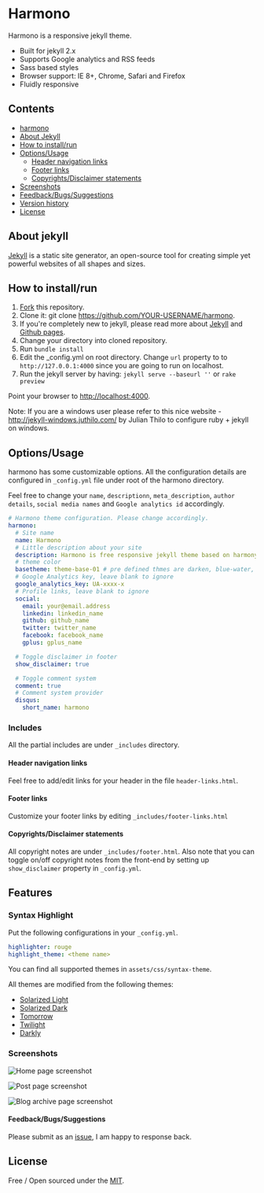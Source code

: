# Harmono

Harmono is a responsive jekyll theme.

- Built for jekyll 2.x
- Supports Google analytics and RSS feeds
- Sass based styles
- Browser support: IE 8+, Chrome, Safari and Firefox
- Fluidly responsive

## Contents

- [harmono](#harmono)
- [About Jekyll](#about-jekyll)
- [How to install/run](#how-to-installrun)
- [Options/Usage](#optionsusage)
  - [Header navigation links](#header-navigation-links)
  - [Footer links](#footer-links)
  - [Copyrights/Disclaimer statements](#copyrightsdisclaimer-statements)
- [Screenshots](#screenshots)
- [Feedback/Bugs/Suggestions](#feedbackbugssuggestions)
- [Version history](#version-history)
- [License](#license)

## About jekyll

[Jekyll](http://jekyllrb.com/) is a static site generator, an open-source tool for creating simple yet powerful websites of all shapes and sizes.

## How to install/run

1. [Fork](https://github.com/web-create/harmono/fork) this repository.
2. Clone it: git clone https://github.com/YOUR-USERNAME/harmono.
3. If you're completely new to jekyll, please read more about [Jekyll](http://jekyllrb.com/) and [Github pages](https://help.github.com/articles/using-jekyll-with-pages).
4. Change your directory into cloned repository.
5. Run `bundle install`
6. Edit the _config.yml on root directory. Change `url` property to to
`http://127.0.0.1:4000` since you are going to run on localhost.
7. Run the jekyll server by having: `jekyll serve --baseurl ''` or `rake preview`

Point your browser to [http://localhost:4000](http://localhost:4000).

Note: If you are a windows user please refer to this nice website - http://jekyll-windows.juthilo.com/ by Julian Thilo to configure ruby + jekyll on windows.

## Options/Usage

harmono has some customizable options. All the configuration details are configured in `_config.yml` file under root of the harmono directory.

Feel free to change your `name`, `descriptionn`, `meta_description`, `author details`,
`social media names` and `Google analytics id` accordingly.

```yml
# Harmono theme configuration. Please change accordingly.
harmono:
  # Site name
  name: Harmono
  # Little description about your site
  description: Harmono is free responsive jekyll theme based on harmony.
  # theme color
  basetheme: theme-base-01 # pre defined thmes are darken, blue-water, redish.
  # Google Analytics key, leave blank to ignore
  google_analytics_key: UA-xxxx-x
  # Profile links, leave blank to ignore
  social:
    email: your@email.address
    linkedin: linkedin_name
    github: github_name
    twitter: twitter_name
    facebook: facebook_name
    gplus: gplus_name

  # Toggle disclaimer in footer
  show_disclaimer: true

  # Toggle comment system
  comment: true
  # Comment system provider
  disqus:
    short_name: harmono
```

### Includes

All the partial includes are under `_includes` directory.

#### Header navigation links

Feel free to add/edit links for your header in the file `header-links.html`.

#### Footer links

Customize your footer links by editing `_includes/footer-links.html`

#### Copyrights/Disclaimer statements

All copyright notes are under `_includes/footer.html`. Also note that you
can toggle on/off copyright notes from the front-end by setting up `show_disclaimer`
property in `_config.yml`.

## Features

### Syntax Highlight

Put the following configurations in your `_config.yml`.

```yml
highlighter: rouge
highlight_theme: <theme name>
```

You can find all supported themes in `assets/css/syntax-theme`.

All themes are modified from the following themes:

- [Solarized Light](https://gist.github.com/scotu/1272660)
- [Solarized Dark](https://gist.github.com/nicolashery/5765395)
- [Tomorrow](https://github.com/MozMorris/tomorrow-pygments)
- [Twilight](https://gist.github.com/dansimpson/803005)
- [Darkly](http://sourcey.com/darkly-pygments-css-theme/)

### Screenshots
![Home page screenshot](https://raw.githubusercontent.com/web-create/harmono/master/assets/css/images/harmono-web.jpg "Desktop screen")

![Post page screenshot](https://raw.githubusercontent.com/web-create/harmono/master/assets/css/images/harmono-web-2.jpg "Post page screen-shot")

![Blog archive page screenshot](https://raw.githubusercontent.com/web-create/harmono/master/assets/css/images/harmono-web-3.jpg "Blog archive page screen-shot")

#### Feedback/Bugs/Suggestions

Please submit as an [issue](https://github.com/web-create/harmono/issues/new),
I am happy to response back.

## License

Free / Open sourced under the
[MIT](https://github.com/web-create/harmono/blob/master/LICENSE.md).
